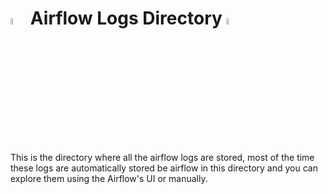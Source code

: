 #  <img src="../assets/imgs/airflow.png"  width="5%"/> **Airflow Logs Directory**  <img src="../assets/imgs/airflow.png"  width="5%"/>

This is the directory where all the airflow logs are stored, most of the time these logs are automatically stored be airflow in this directory and you can explore them using the Airflow's UI or manually.